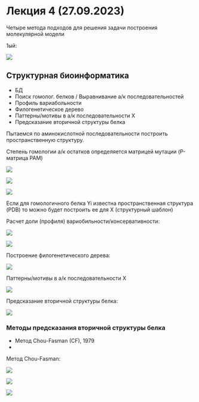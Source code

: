 # Лекция 4 (27.09.2023)

Четыре метода подходов для решения задачи построения молекулярной модели

1ый:

![](20230927_182609.jpeg)

## Структурная биоинформатика

- БД
- Поиск гомолог. белков / Выравнивание а/к последовательностей
- Профиль вариабольности
- Филогенетическое дерево
- Паттерны/мотивы в а/к последовательности X
- Предсказание вторичной структуры белка

Пытаемся по аминокислотной последовательности построить пространственную структуру.

Степень гомологии а/к остатков определяется матрицей мутации (P-матрица PAM)

![](20230927_184410.jpeg)

![](20230927_185526.jpeg)

![](20230927_185810.jpeg)

Если для гомологичного белка Yi известна пространственная структура (PDB) то можно будет построить ее для X (структурный шаблон)

Расчет доли (профиля) вариобильности/консервативности:

![](20230927_191026.jpeg)

![](20230927_190719.jpeg)

Построение филогенетического дерева:

![](20230927_191851.jpeg)

Паттерны/мотивы в а/к последовательности X

![](20230927_193519.jpeg)

Предсказание вторичной структуры белка:

![](20230927_200458.jpeg)

### Методы предсказания вторичной структуры белка

- Метод Chou-Fasman (CF), 1979
- 

Метод Chou-Fasman:

![](20230927_201501.jpeg)

![](20230927_203631.jpeg)

![](20230927_205108.jpeg)
